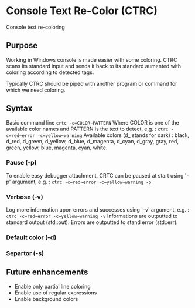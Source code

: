 # Console Text Re-Color (CTRC)
Console text re-coloring

## Purpose
Working in Windows console is made easier with some coloring. CTRC scans its standard input and sends it back to its standard aumented with coloring according to detected tags.

Typically CTRC should be piped with another program or command for which we need coloring.

## Syntax
Basic command line
`crtc -c=COLOR~PATTERN`
Where COLOR is one of the available color names and PATTERN is the text to detect, e,g. :
`ctrc -c=red~error -c=yellow~warning`
Available colors (d_ stands for dark) :
black, d_red, d_green, d_yellow, d_blue, d_magenta, d_cyan, d_gray, gray, red, green, yellow, blue, magenta, cyan, white.

### Pause (-p)

To enable easy debugger attachment, CRTC can be paused at start using '-p' argument, e.g. :
`ctrc -c=red~error -c=yellow~warning -p`

### Verbose (-v)

Log more information upon errors and successes using '-v' argument, e.g. :
`ctrc -c=red~error -c=yellow~warning -v`
Informations are outputted to standard output (std::out).
Errors are outputted to stand error (std::err).

### Default color (-d)


### Separtor (-s)

## Future enhancements
- Enable only partial line coloring
- Enable use of regular expressions
- Enable background colors
